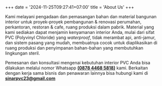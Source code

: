 +++
date = '2024-11-25T09:27:41+07:00'
title = 'About Us'
+++

Kami melayani pengadaan dan pemasangan bahan dan material bangunan interior untuk proyek-proyek pembangunan & renovasi perumahan, perkantoran, restoran & cafe, ruang produksi dalam pabrik. Material yang kami sediakan dapat menjamin kenyamanan interior Anda, mulai dari sifat PVC (Polyvinyl Chloride) yang _waterproof_, tidak merambat api, anti-jamur, dan sistem pasang yang mudah, membuatnya cocok untuk diaplikasikan di ruang produksi dan penyimpanan bahan-bahan yang membutuhkan lingkungan steril.

Pemesanan dan konsultasi mengenai kebutuhan interior PVC Anda bisa dilakukan melalui nomor Whatsapp [**(0878 4468 5818)**](https://wa.me/6287844685818) kami. Berkaitan dengan kerja sama bisnis dan penawaran lainnya bisa hubungi kami di [**sinarpvc23@gmail.com**](mailto:sinarpvc23@gmail.com)
